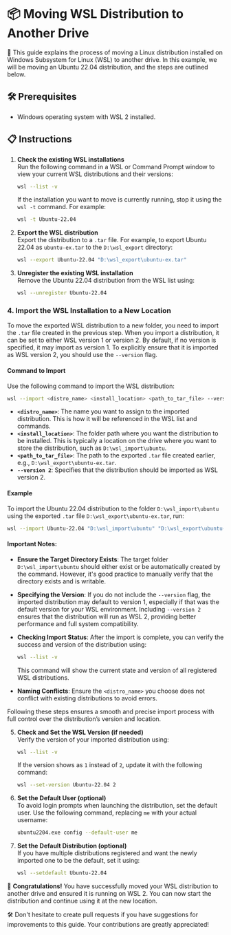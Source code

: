 # 📦 Moving WSL Distribution to Another Drive

🚀 This guide explains the process of moving a Linux distribution installed on Windows Subsystem for Linux (WSL) to another drive. In this example, we will be moving an Ubuntu 22.04 distribution, and the steps are outlined below.

## 🛠️ Prerequisites

- Windows operating system with WSL 2 installed.

## 📋 Instructions

1. **Check the existing WSL installations**  
   Run the following command in a WSL or Command Prompt window to view your current WSL distributions and their versions:

   ```bash
   wsl --list -v
   ```

   If the installation you want to move is currently running, stop it using the `wsl -t` command. For example:

   ```bash
   wsl -t Ubuntu-22.04
   ```

2. **Export the WSL distribution**  
   Export the distribution to a `.tar` file. For example, to export Ubuntu 22.04 as `ubuntu-ex.tar` to the `D:\wsl_export` directory:

   ```bash
   wsl --export Ubuntu-22.04 "D:\wsl_export\ubuntu-ex.tar"
   ```

3. **Unregister the existing WSL installation**  
   Remove the Ubuntu 22.04 distribution from the WSL list using:

   ```bash
   wsl --unregister Ubuntu-22.04
   ```

### 4. **Import the WSL Installation to a New Location**

To move the exported WSL distribution to a new folder, you need to import the `.tar` file created in the previous step. When you import a distribution, it can be set to either WSL version 1 or version 2. By default, if no version is specified, it may import as version 1. To explicitly ensure that it is imported as WSL version 2, you should use the `--version` flag.

#### **Command to Import**

Use the following command to import the WSL distribution:

```bash
wsl --import <distro_name> <install_location> <path_to_tar_file> --version 2
```

- **`<distro_name>`**: The name you want to assign to the imported distribution. This is how it will be referenced in the WSL list and commands.
- **`<install_location>`**: The folder path where you want the distribution to be installed. This is typically a location on the drive where you want to store the distribution, such as `D:\wsl_import\ubuntu`.
- **`<path_to_tar_file>`**: The path to the exported `.tar` file created earlier, e.g., `D:\wsl_export\ubuntu-ex.tar`.
- **`--version 2`**: Specifies that the distribution should be imported as WSL version 2.

#### **Example**

To import the Ubuntu 22.04 distribution to the folder `D:\wsl_import\ubuntu` using the exported `.tar` file `D:\wsl_export\ubuntu-ex.tar`, run:

```bash
wsl --import Ubuntu-22.04 "D:\wsl_import\ubuntu" "D:\wsl_export\ubuntu-ex.tar" --version 2
```

#### **Important Notes:**

- **Ensure the Target Directory Exists**: The target folder `D:\wsl_import\ubuntu` should either exist or be automatically created by the command. However, it's good practice to manually verify that the directory exists and is writable.
- **Specifying the Version**: If you do not include the `--version` flag, the imported distribution may default to version 1, especially if that was the default version for your WSL environment. Including `--version 2` ensures that the distribution will run as WSL 2, providing better performance and full system compatibility.
- **Checking Import Status**: After the import is complete, you can verify the success and version of the distribution using:
  ```bash
  wsl --list -v
  ```
  This command will show the current state and version of all registered WSL distributions.

- **Naming Conflicts**: Ensure the `<distro_name>` you choose does not conflict with existing distributions to avoid errors.

Following these steps ensures a smooth and precise import process with full control over the distribution’s version and location.

5. **Check and Set the WSL Version (if needed)**  
   Verify the version of your imported distribution using:

   ```bash
   wsl --list -v
   ```

   If the version shows as `1` instead of `2`, update it with the following command:

   ```bash
   wsl --set-version Ubuntu-22.04 2
   ```

6. **Set the Default User (optional)**  
   To avoid login prompts when launching the distribution, set the default user. Use the following command, replacing `me` with your actual username:

   ```bash
   ubuntu2204.exe config --default-user me
   ```

7. **Set the Default Distribution (optional)**  
   If you have multiple distributions registered and want the newly imported one to be the default, set it using:

   ```bash
   wsl --setdefault Ubuntu-22.04
   ```

🎉 **Congratulations!** You have successfully moved your WSL distribution to another drive and ensured it is running on WSL 2. You can now start the distribution and continue using it at the new location.



🛠️ Don't hesitate to create pull requests if you have suggestions for improvements to this guide. Your contributions are greatly appreciated!
